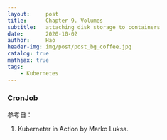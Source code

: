 ```yaml
---
layout:     post
title:      Chapter 9. Volumes
subtitle:   attaching disk storage to containers
date:       2020-10-02
author:     Hao
header-img: img/post/post_bg_coffee.jpg
catalog: true
mathjax: true
tags:
    - Kubernetes
---
```


### CronJob


参考自：
1. Kuberneter in Action by Marko Luksa.

